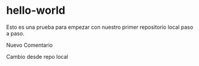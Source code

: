 # hello-world
Esto es una prueba para empezar con nuestro
primer repositorio local paso a paso.

Nuevo Comentario

Cambio desde repo local